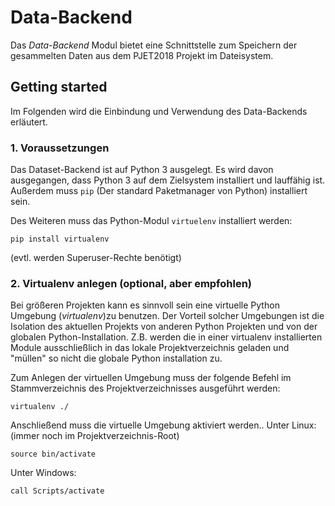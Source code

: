 # Data-Backend

Das *Data-Backend* Modul bietet eine Schnittstelle zum Speichern der gesammelten Daten
aus dem PJET2018 Projekt im Dateisystem.


## Getting started
Im Folgenden wird die Einbindung und Verwendung des Data-Backends erläutert.

### 1. Voraussetzungen
Das Dataset-Backend ist auf Python 3 ausgelegt. Es wird davon ausgegangen, dass Python 3 auf
dem Zielsystem installiert und lauffähig ist.
Außerdem muss `pip` (Der standard Paketmanager von Python) installiert sein.



Des Weiteren muss das Python-Modul `virtuelenv` installiert werden:
```
pip install virtualenv
```
(evtl. werden Superuser-Rechte benötigt)



### 2. Virtualenv anlegen (optional, aber empfohlen)
Bei größeren Projekten kann es sinnvoll sein eine virtuelle Python Umgebung (*virtualenv*)zu benutzen.
Der Vorteil solcher Umgebungen ist die Isolation des aktuellen Projekts von anderen
Python Projekten und von der globalen Python-Installation. Z.B. werden die in einer
virtualenv installierten Module ausschließlich in das lokale Projektverzeichnis geladen
und "müllen" so nicht die globale Python installation zu.

Zum Anlegen der virtuellen Umgebung muss der folgende Befehl im Stammverzeichnis des
Projektverzeichnisses ausgeführt werden:
```
virtualenv ./
```

Anschließend muss die virtuelle Umgebung aktiviert werden..
Unter Linux: (immer noch im Projektverzeichnis-Root)
```
source bin/activate
```

Unter Windows:
```
call Scripts/activate
```
